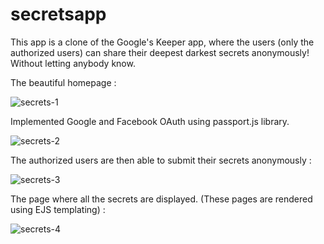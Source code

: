 # secretsapp

This app is a clone of the Google's Keeper app, where the users (only the authorized users) can share their deepest darkest secrets anonymously! Without letting anybody know.

The beautiful homepage :

![secrets-1](https://user-images.githubusercontent.com/61384878/126049999-29349666-f5ff-447d-bc21-eb0ce33cfcf8.png)


Implemented Google and Facebook OAuth using passport.js library.

![secrets-2](https://user-images.githubusercontent.com/61384878/126050006-985a03b6-79d3-4126-abd0-f419f76025d5.png)


The authorized users are then able to submit their secrets anonymously :

![secrets-3](https://user-images.githubusercontent.com/61384878/126050013-c3f6a08e-ec97-4ac2-8561-3b9e83b20c3f.png)


The page where all the secrets are displayed. (These pages are rendered using EJS templating) :

![secrets-4](https://user-images.githubusercontent.com/61384878/126050022-93933d0c-cebe-4cad-9914-40ea130bd1dc.png)
